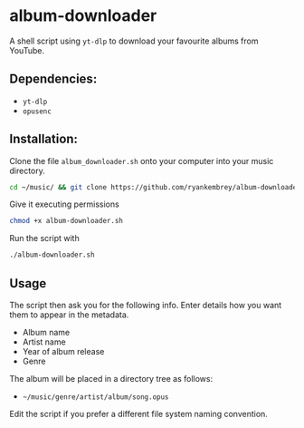 # album-downloader
A shell script using `yt-dlp` to download your favourite albums from YouTube.

## Dependencies:
- `yt-dlp`
- `opusenc`

## Installation:
Clone the file `album_downloader.sh` onto your computer into your music directory.
```bash
cd ~/music/ && git clone https://github.com/ryankembrey/album-downloader && cd ./album-downloader/
```
Give it executing permissions 
```bash
chmod +x album-downloader.sh
```
Run the script with 
```bash
./album-downloader.sh
```
## Usage
The script then ask you for the following info. Enter details how you want them to appear in the metadata.
- Album name
- Artist name
- Year of album release
- Genre


The album will be placed in a directory tree as follows:
* `~/music/genre/artist/album/song.opus`

Edit the script if you prefer a different file system naming convention.
